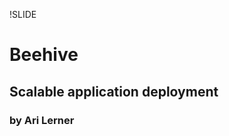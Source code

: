 !SLIDE
<script type="text/javascript" charset="utf-8"> black_slide(); </script>
# Beehive #

## Scalable application deployment ##

### by Ari Lerner ###
